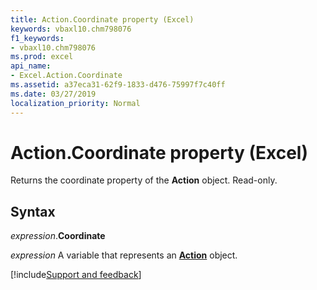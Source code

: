 ```yaml
---
title: Action.Coordinate property (Excel)
keywords: vbaxl10.chm798076
f1_keywords:
- vbaxl10.chm798076
ms.prod: excel
api_name:
- Excel.Action.Coordinate
ms.assetid: a37eca31-62f9-1833-d476-75997f7c40ff
ms.date: 03/27/2019
localization_priority: Normal
---
```



# Action.Coordinate property (Excel)

Returns the coordinate property of the **Action** object. Read-only.


## Syntax

_expression_.**Coordinate**

_expression_ A variable that represents an **[Action](Excel.Action.md)** object.




[!include[Support and feedback](~/includes/feedback-boilerplate.md)]